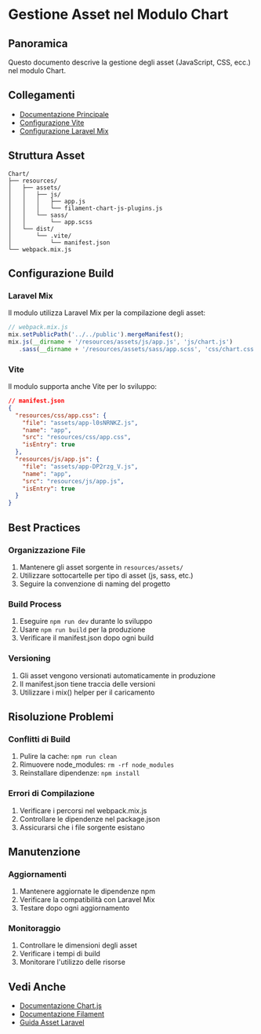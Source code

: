 # Gestione Asset nel Modulo Chart

## Panoramica

Questo documento descrive la gestione degli asset (JavaScript, CSS, ecc.) nel modulo Chart.

## Collegamenti
- [Documentazione Principale](../../../docs/modules.md)
- [Configurazione Vite](../../../docs/vite.md)
- [Configurazione Laravel Mix](../../../docs/laravel-mix.md)

## Struttura Asset

```
Chart/
├── resources/
│   ├── assets/
│   │   ├── js/
│   │   │   ├── app.js
│   │   │   └── filament-chart-js-plugins.js
│   │   └── sass/
│   │       └── app.scss
│   └── dist/
│       └── .vite/
│           └── manifest.json
└── webpack.mix.js
```

## Configurazione Build

### Laravel Mix
Il modulo utilizza Laravel Mix per la compilazione degli asset:

```javascript
// webpack.mix.js
mix.setPublicPath('../../public').mergeManifest();
mix.js(__dirname + '/resources/assets/js/app.js', 'js/chart.js')
   .sass(__dirname + '/resources/assets/sass/app.scss', 'css/chart.css');
```

### Vite
Il modulo supporta anche Vite per lo sviluppo:

```json
// manifest.json
{
  "resources/css/app.css": {
    "file": "assets/app-l0sNRNKZ.js",
    "name": "app",
    "src": "resources/css/app.css",
    "isEntry": true
  },
  "resources/js/app.js": {
    "file": "assets/app-DP2rzg_V.js",
    "name": "app",
    "src": "resources/js/app.js",
    "isEntry": true
  }
}
```

## Best Practices

### Organizzazione File
1. Mantenere gli asset sorgente in `resources/assets/`
2. Utilizzare sottocartelle per tipo di asset (js, sass, etc.)
3. Seguire la convenzione di naming del progetto

### Build Process
1. Eseguire `npm run dev` durante lo sviluppo
2. Usare `npm run build` per la produzione
3. Verificare il manifest.json dopo ogni build

### Versioning
1. Gli asset vengono versionati automaticamente in produzione
2. Il manifest.json tiene traccia delle versioni
3. Utilizzare i mix() helper per il caricamento

## Risoluzione Problemi

### Conflitti di Build
1. Pulire la cache: `npm run clean`
2. Rimuovere node_modules: `rm -rf node_modules`
3. Reinstallare dipendenze: `npm install`

### Errori di Compilazione
1. Verificare i percorsi nel webpack.mix.js
2. Controllare le dipendenze nel package.json
3. Assicurarsi che i file sorgente esistano

## Manutenzione

### Aggiornamenti
1. Mantenere aggiornate le dipendenze npm
2. Verificare la compatibilità con Laravel Mix
3. Testare dopo ogni aggiornamento

### Monitoraggio
1. Controllare le dimensioni degli asset
2. Verificare i tempi di build
3. Monitorare l'utilizzo delle risorse

## Vedi Anche
- [Documentazione Chart.js](https://www.chartjs.org/docs/)
- [Documentazione Filament](https://filamentphp.com/docs)
- [Guida Asset Laravel](https://laravel.com/docs/asset-compilation) 
